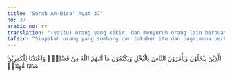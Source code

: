 ```yaml
---
title: "Surah An-Nisa' Ayat 37"
no: 37
arabic_no: ٣٧
translation: "(yaitu) orang yang kikir, dan menyuruh orang lain berbuat kikir, dan menyembunyikan karunia yang telah diberikan Allah kepadanya. Kami telah menyediakan untuk orang-orang kafir azab yang menghinakan."
tafsir: "Siapakah orang yang sombong dan takabur itu dan bagaimana perbuatannya? Mereka adalah orang-orang yang bakhil, tidak mau berbuat kebaikan sebagaimana yang telah diperintahkan Allah. Mereka tidak mau memberikan pertolongan dengan harta, tenaga dan pikiran untuk kemaslahatan sesama manusia. Di samping bakhil mereka mempengaruhi orang lain untuk berlaku bakhil, agar orang lain tidak mengeluarkan hartanya untuk menolong orang yang perlu ditolong. Di dalam hati mereka tersimpan sifat loba dan tamak kepada harta benda. Biar orang lain hidup melarat dan sengsara, asal mereka dapat hidup senang dan bermegah-megah. Mereka menyembunyikan karunia yang telah diberikan Allah kepadanya. Mereka berpura-pura seperti orang yang selalu dalam kesempitan dan kekurangan. Mereka yang seperti itu termasuk manusia yang tidak bersyukur kepada Allah, mereka adalah orang yang kafir atas nikmat Allah. Bagi orang kafir, Allah menyediakan siksa yang menghinakan, baik di dunia maupun di akhirat nanti."
---
```

 ۨالَّذِيْنَ يَبْخَلُوْنَ وَيَأْمُرُوْنَ النَّاسَ بِالْبُخْلِ وَيَكْتُمُوْنَ مَآ اٰتٰىهُمُ اللّٰهُ مِنْ فَضْلِهٖۗ وَاَعْتَدْنَا لِلْكٰفِرِيْنَ عَذَابًا مُّهِيْنًاۚ